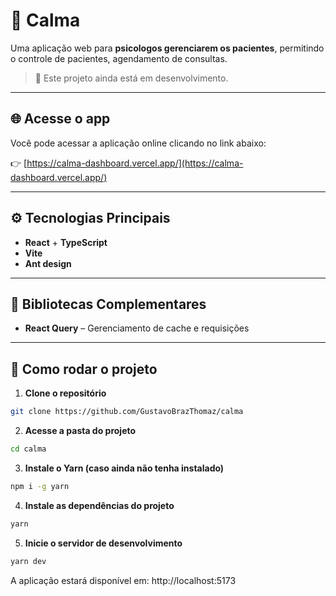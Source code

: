 # 🍵 Calma

Uma aplicação web para **psicologos gerenciarem os pacientes**, permitindo o controle de pacientes, agendamento de consultas.

> 🚧 Este projeto ainda está em desenvolvimento.

---

## 🌐 Acesse o app

Você pode acessar a aplicação online clicando no link abaixo:

👉 [https://calma-dashboard.vercel.app/](https://calma-dashboard.vercel.app/)

---

## ⚙️ Tecnologias Principais

- **React** + **TypeScript**
- **Vite**
- **Ant design**

---

## 🔌 Bibliotecas Complementares

- **React Query** – Gerenciamento de cache e requisições

---

## 🚀 Como rodar o projeto

1. **Clone o repositório**

```bash
git clone https://github.com/GustavoBrazThomaz/calma
```

2. **Acesse a pasta do projeto**

```bash
cd calma
```

3. **Instale o Yarn (caso ainda não tenha instalado)**

```bash
npm i -g yarn
```

4. **Instale as dependências do projeto**

```bash
yarn
```

5. **Inicie o servidor de desenvolvimento**

```bash
yarn dev
```

A aplicação estará disponível em: http://localhost:5173
